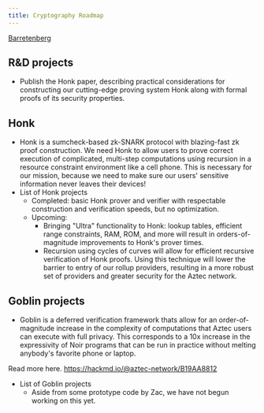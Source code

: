 ```yaml
---
title: Cryptography Roadmap
---
```


[Barretenberg](https://github.com/AztecProtocol/barretenberg/)

## R&D projects

- Publish the Honk paper, describing practical considerations for constructing our cutting-edge proving system Honk along with formal proofs of its security properties.

## Honk

- Honk is a sumcheck-based zk-SNARK protocol with blazing-fast zk proof construction. We need Honk to allow users to prove correct execution of complicated, multi-step computations using recursion in a resource constraint environment like a cell phone. This is necessary for our mission, because we need to make sure our users' sensitive information never leaves their devices!
- List of Honk projects
  - Completed: basic Honk prover and verifier with respectable construction and verification speeds, but no optimization.
  - Upcoming:
    - Bringing "Ultra" functionality to Honk: lookup tables, efficient range constraints, RAM, ROM, and more will result in orders-of-magnitude improvements to Honk's prover times.
    - Recursion using cycles of curves will allow for efficient recursive verification of Honk proofs. Using this technique will lower the barrier to entry of our rollup providers, resulting in a more robust set of providers and greater security for the Aztec network.

## Goblin projects

- Goblin is a deferred verification framework thats allow for an order-of-magnitude increase in the complexity of computations that Aztec users can execute with full privacy. This corresponds to a 10x increase in the expressivity of Noir programs that can be run in practice without melting anybody's favorite phone or laptop.

Read more here. https://hackmd.io/@aztec-network/B19AA8812

- List of Goblin projects
  - Aside from some prototype code by Zac, we have not begun working on this yet.
